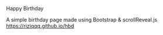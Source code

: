 Happy Birthday

A simple birthday page made using Bootstrap & scrollReveal.js
https://riziqqq.github.io/hbd
